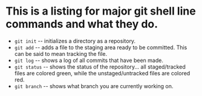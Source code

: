 # This is a listing for major git shell line commands and what they do.

- ```git init``` -- initializes a directory as a repository.
- ```git add``` -- adds a file to the staging area ready to be committed. This can be said to mean tracking the file.
- ```git log``` -- shows a log of all commits that have been made.
- ```git status``` -- shows the status of the repository... all staged/tracked files are colored green, while the unstaged/untracked files are colored red.
- ```git branch``` -- shows what branch you are currently working on.
